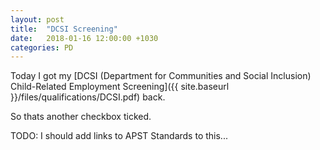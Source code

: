 ```yaml
---
layout: post
title:  "DCSI Screening"
date:   2018-01-16 12:00:00 +1030
categories: PD
---
```


Today I got my [DCSI (Department for Communities and Social Inclusion) Child-Related Employment Screening]({{ site.baseurl }}/files/qualifications/DCSI.pdf) back. 

So thats another checkbox ticked.


TODO: I should add links to APST Standards to this...

